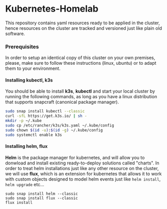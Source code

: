 # Kubernetes-Homelab
This repository contains yaml resources ready to be applied in the cluster, hence 
resources on the cluster are tracked and versioned just like plain old software.

### Prerequisites
In order to setup an identical copy of this cluster on your own premises, please, make 
sure to follow these instructions (linux, ubuntu) or to adapt them to your environment.

#### Installing kubectl, k3s
You should be able to install **k3s**, **kubectl** and start your local cluster
by running the following commands, as long as you have a linux distribution
that supports snapcraft (canonical package manager).
```bash
sudo snap install kubectl --classic
curl -sfL https://get.k3s.io/ | sh -
mkdir -p ~/.kube
sudo cp /etc/rancher/k3s/k3s.yaml ~/.kube/config
sudo chown $(id -u):$(id -g) ~/.kube/config
sudo systemctl enable k3s
```

#### Installing helm, flux
**Helm** is the package manager for kubernetes, and will allow you to donwload and install 
existing ready-to-deploy solutions called "charts". In order to treat helm installations
just like any other resource on the cluster, we will use **flux**, which is an extension for 
kubernetes that allows it to work with custom objects designed to model helm events just 
like `helm install`, `helm upgrade` etc...
```
sudo snap install helm --classic
sudo snap install flux --classic
flux install
```